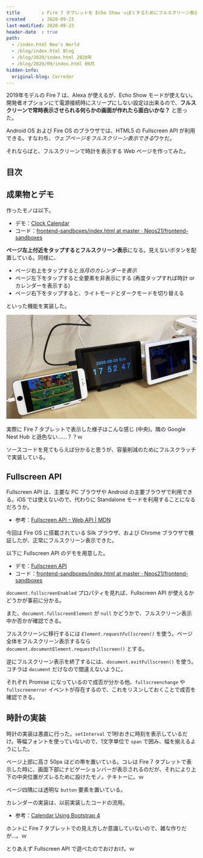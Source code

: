 ```yaml
---
title        : Fire 7 タブレットを Echo Show っぽくするためにフルスクリーン表示する時計アプリを作った
created      : 2020-09-23
last-modified: 2020-09-23
header-date  : true
path:
  - /index.html Neo's World
  - /blog/index.html Blog
  - /blog/2020/index.html 2020年
  - /blog/2020/09/index.html 09月
hidden-info:
  original-blog: Corredor
---
```


2019年モデルの Fire 7 は、Alexa が使えるが、Echo Show モードが使えない。開発者オプションにて電源接続時にスリープにしない設定は出来るので、**フルスクリーンで常時表示させられる何らかの画面が作れたら面白いかな？** と思った。

Android OS および Fire OS のブラウザでは、HTML5 の Fullscreen API が利用できる。すなわち、*ウェブページをフルスクリーン表示できる*ワケだ。

それならばと、フルスクリーンで時計を表示する Web ページを作ってみた。

## 目次

## 成果物とデモ

作ったモノは以下。

- デモ：[Clock Calendar](https://neos21.github.io/frontend-sandboxes/clock-calendar/index.html)
- コード：[frontend-sandboxes/index.html at master · Neos21/frontend-sandboxes](https://github.com/neos21/frontend-sandboxes/blob/master/clock-calendar/index.html)

**ページ左上付近をタップするとフルスクリーン表示**になる。見えないボタンを配置している。同様に、

- ページ右上をタップすると*当月のカレンダーを表示*
- ページ左下をタップすると全要素を非表示にする (再度タップすれば時計 or カレンダーを表示する)
- ページ右下をタップすると、ライトモードとダークモードを切り替える

といった機能を実装した。

![実際の卓上](/blog/2020/08/18-02-05.jpg)

実際に Fire 7 タブレットで表示した様子はこんな感じ (中央)。隣の Google Nest Hub と遜色ない……？？ｗ

ソースコードを見てもらえば分かると思うが、容量削減のためにフルスクラッチで実装している。

## Fullscreen API

Fullscreen API は、主要な PC ブラウザや Android の主要ブラウザで利用できる。iOS では使えないので、代わりに Standalone モードを利用することになるだろうか。

- 参考：[Fullscreen API - Web API | MDN](https://developer.mozilla.org/ja/docs/Web/API/Fullscreen_API)

今回は Fire OS に搭載されている Silk ブラウザ、および Chrome ブラウザで検証したが、正常にフルスクリーン表示できた。

以下に Fullscreen API のデモを用意した。

- デモ：[Fullscreen API](https://neos21.github.io/frontend-sandboxes/fullscreen-api/index.html)
- コード：[frontend-sandboxes/index.html at master · Neos21/frontend-sandboxes](https://github.com/neos21/frontend-sandboxes/blob/master/fullscreen-api/index.html)

`document.fullscreenEnabled` プロパティを見れば、Fullscreen API が使えるかどうかが事前に分かる。

また、`document.fullscreenElement` が `null` かどうかで、フルスクリーン表示中か否かが確認できる。

フルスクリーンに移行するには *`Element.requestFullscreen()`* を使う。ページ全体をフルスクリーン表示するなら `document.documentElement.requestFullscreen()` とする。

逆にフルスクリーン表示を終了するには、`document.exitFullscreen()` を使う。コチラは `document` だけなので間違えないように。

それぞれ Promise になっているので成否が分かる他、`fullscreenchange` や `fullscreenerror` イベントが存在するので、これをリスンしておくことで成否を確認できる。

## 時計の実装

時計の実装は愚直に行った。`setInterval` で1秒おきに時刻を表示しているだけ。等幅フォントを使っていないので、1文字単位で `span` で囲み、幅を揃えるようにした。

ページ上部に高さ 50px ほどの帯を置いている。コレは Fire 7 タブレットで表示した時に、画面下部にナビゲーションバーが表示されるのだが、それにより上下の中央位置がズレるために設けたモノ。テキトーに。ｗ

ページ四隅には透明な `button` 要素を置いている。

カレンダーの実装は、以前実装したコードの流用。

- 参考：[Calendar Using Bootstrap 4](https://neos21.github.io/frontend-sandboxes/calendar-using-bootstrap4/index.html)

ホントに Fire 7 タブレットでの見え方しか意識していないので、雑な作りだが…。ｗ

とりあえず Fullscreen API で遊べたのでおけおけ。ｗ
